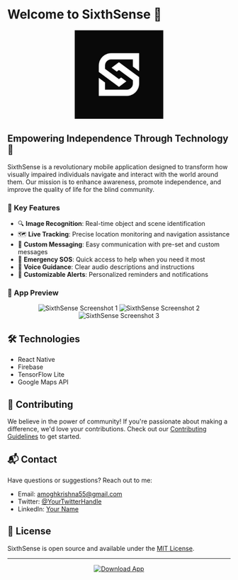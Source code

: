 # Welcome to SixthSense 👋

<p align="center">
  <img src="https://raw.githubusercontent.com/amoghkrishna55/SixthSense/main/assets/icon.png" alt="SixthSense Logo" width="200"/>
</p>

## Empowering Independence Through Technology 🚀

SixthSense is a revolutionary mobile application designed to transform how visually impaired individuals navigate and interact with the world around them. Our mission is to enhance awareness, promote independence, and improve the quality of life for the blind community.

### 🌟 Key Features

- 🔍 **Image Recognition**: Real-time object and scene identification
- 🗺️ **Live Tracking**: Precise location monitoring and navigation assistance
- 💬 **Custom Messaging**: Easy communication with pre-set and custom messages
- 🚨 **Emergency SOS**: Quick access to help when you need it most
- 🎤 **Voice Guidance**: Clear audio descriptions and instructions
- 🔔 **Customizable Alerts**: Personalized reminders and notifications

### 📱 App Preview

<p align="center">
  <img src="https://raw.githubusercontent.com/yourusername/SixthSense/main/assets/screenshot1.png" alt="SixthSense Screenshot 1" width="200"/>
  <img src="https://raw.githubusercontent.com/yourusername/SixthSense/main/assets/screenshot2.png" alt="SixthSense Screenshot 2" width="200"/>
  <img src="https://raw.githubusercontent.com/yourusername/SixthSense/main/assets/screenshot3.png" alt="SixthSense Screenshot 3" width="200"/>
</p>

## 🛠️ Technologies

- React Native
- Firebase
- TensorFlow Lite
- Google Maps API

## 🤝 Contributing

We believe in the power of community! If you're passionate about making a difference, we'd love your contributions. Check out our [Contributing Guidelines](https://github.com/amoghkrishna55/SixthSense/blob/main/CONTRIBUTING.md) to get started.

## 📬 Contact

Have questions or suggestions? Reach out to me:

- Email: amoghkrishna55@gmail.com
- Twitter: [@YourTwitterHandle](https://twitter.com/amoghkrishna5)
- LinkedIn: [Your Name](https://www.linkedin.com/in/amoghkrishna55/)

## 📄 License

SixthSense is open source and available under the [MIT License](https://github.com/amoghkrishna55/SixthSense/blob/main/LICENSE).

---

<p align="center">
  <a href="https://nightly.link/amoghkrishna55/SixthSense/workflows/android/main/app.zip">
    <img src="https://img.shields.io/badge/Download-App-green?style=for-the-badge&logo=android" alt="Download App">
  </a>
</p>
